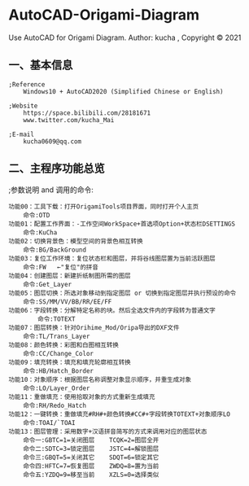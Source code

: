 # AutoCAD-Origami-Diagram
Use AutoCAD for Origami Diagram. 
Author: kucha , Copyright © 2021


一、基本信息
---------------------------------------------------------------------------------------------------------------
	;Reference
		Windows10 + AutoCAD2020 (Simplified Chinese or English) 

	;Website
		https://space.bilibili.com/28181671
		www.twitter.com/kucha_Mai   

	;E-mail
		kucha0609@qq.com


二、主程序功能总览
---------------------------------------------------------------------------------------------------------------
;参数说明 and 调用的命令:

	功能00：工具下载：打开OrigamiTools项目界面，同时打开个人主页
		命令:OTD
	功能01：配置工作界面：-工作空间WorkSpace+首选项Option+状态栏DSETTINGS
		命令:KuCha
	功能02：切换背景色：模型空间的背景色相互转换
		命令:BG/BackGround
	功能03：复位工作环境：复位状态栏和图层，并将谷线图层置为当前活跃图层
		命令:FW   ←"复位"的拼音
	功能04：创建图层：新建折纸制图所需的图层
		命令:Get_Layer
	功能05：图层切换：所选对象移动到指定图层 or 切换到指定图层并执行预设的命令
		命令:SS/MM/VV/BB/RR/EE/FF 
	功能06：字段转换：分解特定名称的块。然后全选文件内的字段转为普通文字
	        命令:TOTEXT
	功能07：图层转换：针对Orihime_Mod/Oripa导出的DXF文件
		命令:TL/Trans_Layer
	功能08：颜色转换：彩图和白图相互转换
		命令:CC/Change_Color 
	功能09：填充转换：填充和填充轮廓相互转换
		命令:HB/Hatch_Border
	功能10：对象顺序：根据图层名称调整对象显示顺序，并重生成对象
		命令:LO/Layer_Order
	功能11：重做填充：使用拾取对象的方式重新生成填充
		命令:RH/Redo_Hatch
	功能12：一键转换：重做填充#RH#+颜色转换#CC#+字段转换TOTEXT+对象顺序LO
		命令:TOAI/`TOAI 
	功能13：图层管理：采用数字+汉语拼音简写的方式来调用对应的图层状态
		命令一:GBTC=1=关闭图层    TCQK=2=图层全开
		命令二:SDTC=3=锁定图层    JSTC=4=解锁图层	
		命令三:GBQT=5=关闭其它    SDQT=6=锁定其它
		命令四:HFTC=7=恢复图层    ZWDQ=8=置为当前
		命令五:YZDQ=9=移至当前    XZLS=0=选择类似	


